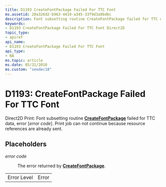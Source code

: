 ```yaml
---
title: D1193 CreateFontPackage Failed For TTC Font
ms.assetid: 20a326d2-b963-4419-a345-33f9d3a9bd6c
description: Font subsetting routine CreateFontPackage failed for TTC data. Print job can not continue because resource references are already sent.
keywords:
- D1193 CreateFontPackage Failed For TTC Font Direct2D
topic_type:
- apiref
api_name:
- D1193 CreateFontPackage Failed For TTC Font
api_type:
- NA
ms.topic: article
ms.date: 05/31/2018
ms.custom: "seodec18"
---
```


# D1193: CreateFontPackage Failed For TTC Font

Direct2D Print: Font subsetting routine [**CreateFontPackage**](https://docs.microsoft.com/windows/desktop/api/fontsub/nf-fontsub-createfontpackage) failed for TTC data, error \[*error code*\]. Print job can not continue because resource references are already sent.

## Placeholders

<dl> <dt>

<span id="error_code"></span><span id="ERROR_CODE"></span>*error code*
</dt> <dd>

The error returned by [**CreateFontPackage**](https://docs.microsoft.com/windows/desktop/api/fontsub/nf-fontsub-createfontpackage).

</dd> </dl> 

|             |       |
|-------------|-------|
| Error Level | Error |



 

 

 




